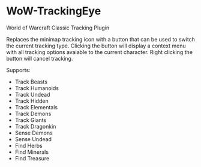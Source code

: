 # WoW-TrackingEye
World of Warcraft Classic Tracking Plugin

Replaces the minimap tracking icon with a button that can be used to switch the current tracking type. Clicking the button will display a context menu with all tracking options avaiable to the current character. Right clicking the button will cancel tracking.

Supports:
* Track Beasts
* Track Humanoids
* Track Undead
* Track Hidden
* Track Elementals
* Track Demons
* Track Giants
* Track Dragonkin
* Sense Demons
* Sense Undead
* Find Herbs
* Find Minerals
* Find Treasure
